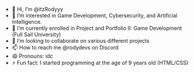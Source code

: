 - 👋 Hi, I’m @itzRodyyy
- 👀 I’m interested in Game Development, Cybersecurity, and Artificial Intelligence.
- 🌱 I’m currently enrolled in Project and Portfolio II: Game Development (Full Sail University)
- 💞️ I’m looking to collaborate on various different projects
- 📫 How to reach me @rodydevs on Discord
- 😄 Pronouns: idc
- ⚡ Fun fact: I started programming at the age of 9 years old (HTML/CSS)

<!---
itzRodyyy/itzRodyyy is a ✨ special ✨ repository because its `README.md` (this file) appears on your GitHub profile.
You can click the Preview link to take a look at your changes.
--->
